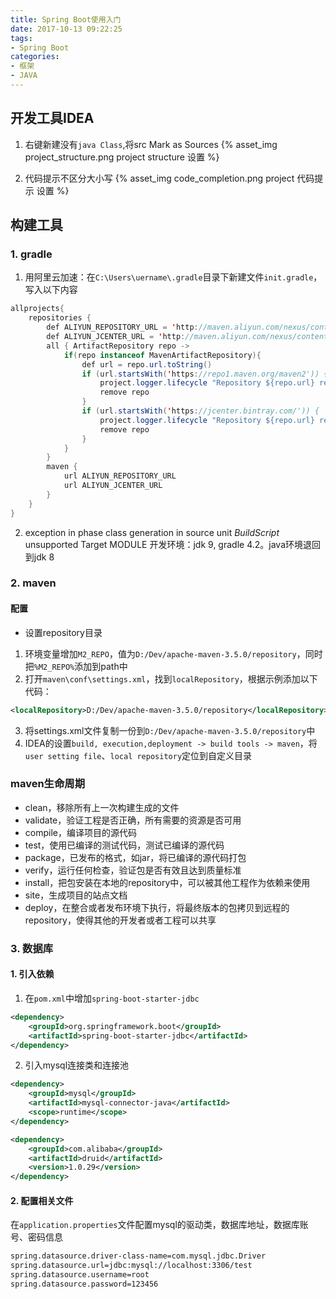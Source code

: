 ```yaml
---
title: Spring Boot使用入门
date: 2017-10-13 09:22:25
tags:
- Spring Boot
categories:
- 框架
- JAVA
---
```


## 开发工具IDEA
1. 右键新建没有`java Class`,将src Mark as Sources
{% asset_img project_structure.png project structure 设置 %}

2. 代码提示不区分大小写
{% asset_img code_completion.png project 代码提示 设置 %}

## 构建工具
### 1. gradle
1. 用阿里云加速：在`C:\Users\uername\.gradle`目录下新建文件`init.gradle`，写入以下内容
```java
allprojects{
    repositories {
        def ALIYUN_REPOSITORY_URL = 'http://maven.aliyun.com/nexus/content/groups/public'
        def ALIYUN_JCENTER_URL = 'http://maven.aliyun.com/nexus/content/repositories/jcenter'
        all { ArtifactRepository repo ->
            if(repo instanceof MavenArtifactRepository){
                def url = repo.url.toString()
                if (url.startsWith('https://repo1.maven.org/maven2')) {
                    project.logger.lifecycle "Repository ${repo.url} replaced by $ALIYUN_REPOSITORY_URL."
                    remove repo
                }
                if (url.startsWith('https://jcenter.bintray.com/')) {
                    project.logger.lifecycle "Repository ${repo.url} replaced by $ALIYUN_JCENTER_URL."
                    remove repo
                }
            }
        }
        maven {
            url ALIYUN_REPOSITORY_URL
            url ALIYUN_JCENTER_URL
        }
    }
}
```

2. exception in phase class generation in source unit _BuildScript_ unsupported Target MODULE
开发环境：jdk 9, gradle 4.2。java环境退回到jdk 8

### 2. maven
#### 配置
* 设置repository目录
1. 环境变量增加`M2_REPO`，值为`D:/Dev/apache-maven-3.5.0/repository`，同时把`%M2_REPO%`添加到path中
2. 打开`maven\conf\settings.xml`，找到`localRepository`，根据示例添加以下代码：
```xml
<localRepository>D:/Dev/apache-maven-3.5.0/repository</localRepository>
```
3. 将settings.xml文件复制一份到`D:/Dev/apache-maven-3.5.0/repository`中
4. IDEA的设置`build, execution,deployment -> build tools -> maven`，将`user setting file`、`local repository`定位到自定义目录

### maven生命周期
* clean，移除所有上一次构建生成的文件
* validate，验证工程是否正确，所有需要的资源是否可用
* compile，编译项目的源代码
* test，使用已编译的测试代码，测试已编译的源代码
* package，已发布的格式，如jar，将已编译的源代码打包
* verify，运行任何检查，验证包是否有效且达到质量标准
* install，把包安装在本地的repository中，可以被其他工程作为依赖来使用
* site，生成项目的站点文档
* deploy，在整合或者发布环境下执行，将最终版本的包拷贝到远程的repository，使得其他的开发者或者工程可以共享

### 3. 数据库
#### 1. 引入依赖
1. 在`pom.xml`中增加`spring-boot-starter-jdbc`
```xml
<dependency>
    <groupId>org.springframework.boot</groupId>
    <artifactId>spring-boot-starter-jdbc</artifactId>
</dependency>
```
2. 引入mysql连接类和连接池
```xml
<dependency>
    <groupId>mysql</groupId>
    <artifactId>mysql-connector-java</artifactId>
    <scope>runtime</scope>
</dependency>

<dependency>
    <groupId>com.alibaba</groupId>
    <artifactId>druid</artifactId>
    <version>1.0.29</version>
</dependency>
```

#### 2. 配置相关文件
在`application.properties`文件配置mysql的驱动类，数据库地址，数据库账号、密码信息
```xml
spring.datasource.driver-class-name=com.mysql.jdbc.Driver
spring.datasource.url=jdbc:mysql://localhost:3306/test
spring.datasource.username=root
spring.datasource.password=123456
```
